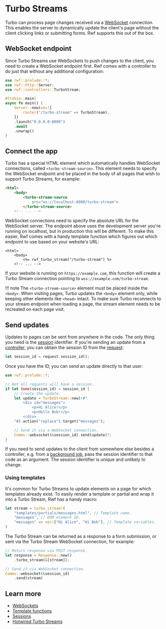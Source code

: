 # Turbo Streams

Turbo can process page changes received via a [WebSocket](../../controllers/websockets.md) connection. This enables the server to dynamically update the client's page without the client clicking links or submitting forms. Rwf supports this out of the box.

## WebSocket endpoint

Since Turbo Streams use WebSockets to push changes to the client, you need to create a WebSocket endpoint first. Rwf comes with a controller to do just that without any additional configuration:

```rust
use rwf::prelude::*;
use rwf::http::Server;
use rwf::controllers::TurboStream;

#[tokio::main]
async fn main() {
    Server::new(vec![
        route!("/turbo-stream" => TurboStream),
    ])
    .launch("0.0.0.0:8000")
    .await
    .unwrap()
}
```

## Connect the app

Turbo has a special HTML element which automatically handles WebSocket connections, called `<turbo-stream-source>`. This element needs to specify the WebSocket endpoint and be placed in the body of all pages that wish to support Turbo Streams, for example:

```html
<html>
    <body>
        <turbo-stream-source
            src="ws://localhost:8000/turbo-stream">
        </turbo-stream-source>
    <!-- ... -->
```

WebSocket connections need to specify the absolute URL for the WebSocket server. The endpoint above uses the development server you're running on localhost, but in production this will be different. To make this easier, Rwf comes with a handy template function which figures out which endpoint to use based on your website's URL:

```erb
<html>
    <body>
        <%= rwf_turbo_stream("/turbo-stream") %>
    <!-- ... -->
```

If your website is running on `https://example.com`, this function will create a Turbo Stream connection pointing to `wss://example.com/turbo-stream`.

!!! note
    The `<turbo-stream-source>` element must be placed inside the `<body>`. When visiting pages, Turbo updates the `<body>` element only, while keeping other elements like `<head>` intact. To make sure
    Turbo reconnects to your stream endpoint when loading a page, the stream element needs to be recreated on each page visit.

## Send updates

Updates to pages can be sent from anywhere in the code. The only thing you need is the [session](../../controllers/sessions.md) identifier. If you're sending an update from a [controller](../../controllers/index.md), you can obtain the session ID from the [request](../../controllers/request.md):

```rust
let session_id = request.session_id();
```

Once you have the ID, you can send an update directly to that user:

```rust
use rwf::prelude::*;

// Not all requests will have a session.
if let Some(session_id) = session_id {
    // Create the update.
    let update = TurboStream::new(r#"
        <div id="messages">
            <p>Hi Alice!</p>
            <p>Hello Bob!</p>
        </div>
    "#).action("replace").target("messages");

    // Send it via a WebSocket connection.
    Comms::websocket(&session_id).send(update)?;
}
```

If you need to send updates to the client from somewhere else besides a controller, e.g. from a [background job](../../background-jobs/index.md), pass the session identifier to that code as an argument. The session identifier is unique and unlikely to change.

### Using templates

It's common for Turbo Streams to update elements on a page for which templates already exist. To easily render a template or partial and wrap it into a Turbo Stream, Rwf has a handy macro:

```rust
let stream = turbo_stream!(
    "templates/partials/messages.html", // Template name.
    "messages", // DOM element ID.
    "messages" => vec!["Hi Alice", "Hi Bob"], // Template variables.
)
```

The Turbo Stream can be returned as a response to a form submission, or sent via the Turbo Stream WebSocket connection, for example:

```rust
// Return response via POST response.
let response = Response::new()
    .turbo_stream(&[stream]);

// Send it via WebSocket connection.
Comms::websocket(&session_id)
    .send(stream)
```

## Learn more

- [WebSockets](../../controllers/websockets.md)
- [Template functions](../templates/functions/index.md)
- [Sessions](../../controllers/sessions.md)
- [Hotwired Turbo Streams](https://turbo.hotwired.dev/handbook/streams)
